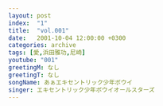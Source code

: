 ```yaml
---
layout: post
index:  "1"
title:  "vol.001"
date:   2001-10-04 12:00:00 +0300
categories: archive
tags: [愛,浜田雅功,尼崎]
youtube: "001"
greetingM: なし
greetingT: なし
songName: あぁエキセントリック少年ボウイ
singer: エキセントリック少年ボウイオールスターズ
---
```

